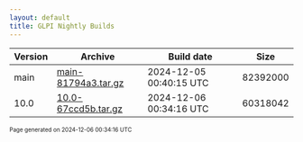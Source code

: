```yaml
---
layout: default
title: GLPI Nightly Builds
---
```


Version|Archive|Build date|Size
---|---|---|---
main|[main-81794a3.tar.gz](main-81794a3.tar.gz)|2024-12-05 00:40:15 UTC|82392000
10.0|[10.0-67ccd5b.tar.gz](10.0-67ccd5b.tar.gz)|2024-12-06 00:34:16 UTC|60318042

<font size="1">Page generated on 2024-12-06 00:34:16 UTC</font>
